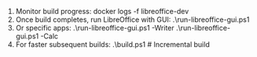   1. Monitor build progress:
  docker logs -f libreoffice-dev
  2. Once build completes, run LibreOffice with GUI:
  .\run-libreoffice-gui.ps1
  2. Or specific apps:
  .\run-libreoffice-gui.ps1 -Writer
  .\run-libreoffice-gui.ps1 -Calc
  3. For faster subsequent builds:
  .\build.ps1  # Incremental build